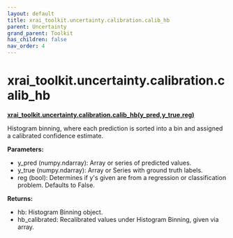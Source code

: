 ```yaml
---
layout: default
title: xrai_toolkit.uncertainty.calibration.calib_hb
parent: Uncertainty
grand_parent: Toolkit
has_children: false
nav_order: 4
---
```


# xrai_toolkit.uncertainty.calibration.calib_hb
**[xrai_toolkit.uncertainty.calibration.calib_hb(y_pred,y_true,reg)](https://github.com/gaberamolete/xrai_toolkit/blob/main/uncertainty/calibration.py)**


Histogram binning, where each prediction is sorted into a bin and assigned a calibrated confidence estimate.


**Parameters:**
- y_pred (numpy.ndarray): Array or series of predicted values.
- y_true (numpy.ndarray): Array or Series with ground truth labels.
- reg (bool): Determines if y's given are from a regression or classification problem. Defaults to False.

**Returns:**
- hb: Histogram Binning object.
- hb_calibrated: Recalibrated values under Histogram Binning, given via array.
